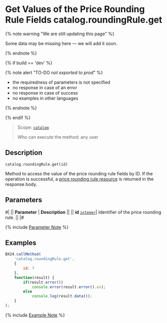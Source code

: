 # Get Values of the Price Rounding Rule Fields catalog.roundingRule.get

{% note warning "We are still updating this page" %}

Some data may be missing here — we will add it soon.

{% endnote %}

{% if build == 'dev' %}

{% note alert "TO-DO _not exported to prod_" %}

- the requiredness of parameters is not specified
- no response in case of an error
- no response in case of success
- no examples in other languages
  
{% endnote %}

{% endif %}

> Scope: [`catalog`](../../scopes/permissions.md)
>
> Who can execute the method: any user

## Description

```http
catalog.roundingRule.get(id)
```

Method to access the value of the price rounding rule fields by ID. If the operation is successful, a [price rounding rule resource](resource.md) is returned in the response body.

## Parameters

#|
|| **Parameter** | **Description** ||
|| **id** 
[`integer`](../../data-types.md)| Identifier of the price rounding rule. ||
|#

{% include [Parameter Note](../../../_includes/required.md) %}

## Examples

```javascript
BX24.callMethod(
    'catalog.roundingRule.get',
    {
        id: 7
    },
    function(result) {
        if(result.error())
            console.error(result.error().ex);
        else
            console.log(result.data());
    }
);
```
{% include [Example Note](../../../_includes/examples.md) %}